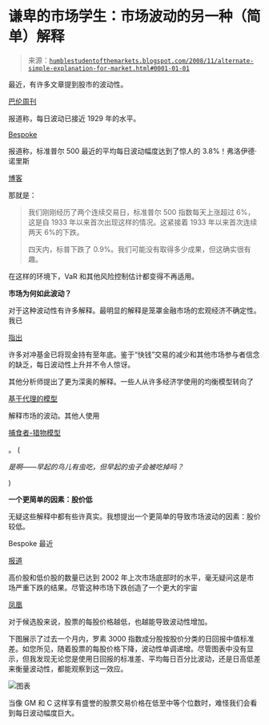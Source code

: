 <!--yml

类别：未分类

日期：2024-05-18 01:02:12

-->

# 谦卑的市场学生：市场波动的另一种（简单）解释

> 来源：[`humblestudentofthemarkets.blogspot.com/2008/11/alternate-simple-explanation-for-market.html#0001-01-01`](https://humblestudentofthemarkets.blogspot.com/2008/11/alternate-simple-explanation-for-market.html#0001-01-01)

最近，有许多文章提到股市的波动性。

[巴伦周刊](http://online.barrons.com/article/SB122731156668449361.html)

报道称，每日波动已接近 1929 年的水平。

[Bespoke](http://bespokeinvest.typepad.com/bespoke/2008/11/the-most-volatile-market-ever.html)

报道称，标准普尔 500 最近的平均每日波动幅度达到了惊人的 3.8%！弗洛伊德·诺里斯

[博客](http://norris.blogs.nytimes.com/2008/11/24/wild-days/)

那就是：

> 我们刚刚经历了两个连续交易日，标准普尔 500 指数每天上涨超过 6%，这是自 1933 年以来首次出现这样的情况。这紧接着 1933 年以来首次连续两天 6%的下跌。
> 
> 四天内，标普下跌了 0.9%。我们可能没有取得多少成果，但这确实很有趣。

在这样的环境下，VaR 和其他风险控制估计都变得不再适用。

**市场为何如此波动？**

对于这种波动性有许多解释。最明显的解释是笼罩金融市场的宏观经济不确定性。我已

[指出](http://humblestudentofthemarkets.blogspot.com/2008/10/does-market-bottom-in-1q2q-2009.html)

许多对冲基金已将现金持有至年底。鉴于“快钱”交易的减少和其他市场参与者信念的缺乏，每日波动性上升并不令人惊讶。

其他分析师提出了更为深奥的解释。一些人从许多经济学使用的均衡模型转向了

[基于代理的模型](http://www.nytimes.com/2008/10/01/opinion/01buchanan.html?_r=3&pagewanted=2&pagewanted=all&oref=slogin)

解释市场的波动。其他人使用

[捕食者-猎物模型](http://arxiv.org/abs/0810.4844)

。 (

*是啊——早起的鸟儿有虫吃，但早起的虫子会被吃掉吗？*

)

**一个更简单的因素：股价低**

无疑这些解释中都有些许真实。我想提出一个更简单的导致市场波动的因素：股价较低。

Bespoke 最近

[报道](http://bespokeinvest.typepad.com/bespoke/2008/11/stocks-over-100-and-under-10.html)

高价股和低价股的数量已达到 2002 年上次市场底部时的水平，毫无疑问这是市场严重下跌的结果。尽管这种市场下跌创造了一个更大的宇宙

[凤凰](http://humblestudentofthemarkets.blogspot.com/2008/05/waiting-for-ride-on-phoenix.html)

对于候选股来说，股票的每股价格越低，也越能导致波动性增加。

下图展示了过去一个月内，罗素 3000 指数成分股按股价分类的日回报中值标准差。如您所见，随着股票的每股价格下降，波动性单调递增。尽管图表中没有显示，但我发现无论您是使用日回报的标准差、平均每日百分比波动，还是日高低差来衡量波动性，都能观察到这一效应。

![图表](https://blogger.googleusercontent.com/img/b/R29vZ2xl/AVvXsEgEeWmZAV1-nchft9YEs4koUHRIWuQdq_yeYdanIKtJSZ9PH8dsfK8oHm-nQxZLjQIIWXKrDUjo9iWLtVmPBewuVt2dfq8en0dc8vGcOjVjjzJL-PqxRIoUXWHOIkMvGldasW0jsKTtjwOW/s1600-h/StockVol.jpg)

当像 GM 和 C 这样享有盛誉的股票交易价格在低至中等个位数时，难怪我们会看到每日波动幅度巨大。
